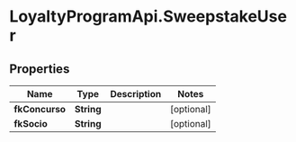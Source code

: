 # LoyaltyProgramApi.SweepstakeUser

## Properties
Name | Type | Description | Notes
------------ | ------------- | ------------- | -------------
**fkConcurso** | **String** |  | [optional] 
**fkSocio** | **String** |  | [optional] 


